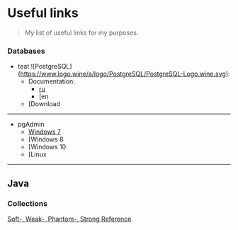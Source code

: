 # Useful links
>My list of useful links for my purposes.


### Databases
- teat ![PostgreSQL] (https://www.logo.wine/a/logo/PostgreSQL/PostgreSQL-Logo.wine.svg):
   - Documentation:
      - [ru](https://postgrespro.ru/docs/postgresql)
      - [en
   - [Download
***
* pgAdmin
   * [Windows 7](https://www.postgresql.org/ftp/pgadmin/pgadmin4/v4.30/windows/)
   * [Windows 8
   * [Windows 10
   * [Linux  
***
## Java

### Collections
[Soft-, Weak-, Phantom-, Strong Reference](https://habr.com/ru/post/169883/)
